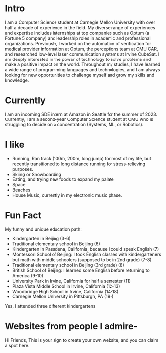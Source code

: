 
# Intro

I am a Computer Science student at Carnegie Mellon University with over half a decade of experience in the field. My diverse range of experiences and expertise includes internships at top companies such as Optum (a Fortune 5 company) and leadership roles in academic and professional organizations. Previously, I worked on the automation of verification for medical provider information at Optum, the perceptions team at CMU CAR, and researched low-level laser communication systems at Irvine CubeSat. I am deeply interested in the power of technology to solve problems and make a positive impact on the world. Throughout my studies, I have learned a wide range of programming languages and technologies, and I am always looking for new opportunities to challenge myself and grow my skills and knowledge.

# Currently

I am an incoming SDE intern at Amazon in Seattle for the summer of 2023. Currently, I am a second-year Computer Science student at CMU who is struggling to decide on a concentration (Systems, ML, or Robotics). 


# I like

- Running, Ran track (100m, 200m, long jump) for most of my life, but recently transitioned to long distance running for stress-relieving purposes.
- Skiing or Snowboarding
- Eating, and trying new foods to expand my palate
- Space
- Beaches
- House Music, currently in my electronic music phase.

# Fun Fact

My funny and unique education path:
- Kindergarten in Beijing (3-6)
- Traditional elementary school in Beijing (6)
- Kindergarten in Pasadena, California, because I could speak English (7)
- Montessori School of Beijing: I took English classes with kindergarteners but math with middle schoolers (supposed to be in 2nd grade) (7-8)
- Traditional elementary school in Beijing (3rd grade) (8)
- British School of Beijing: I learned some English before returning to America (9-10)
- University Park in Irvine, California for half a semester (11)
- Plaza Vista Middle School in Irvine, California (12-13)
- Woodbridge High School in Irvine, California (14-18)
- Carnegie Mellon University in Pittsburgh, PA (19-)

Yes, I attended three different kindergartens

# Websites from people I admire-

Hi Friends, This is your sign to create your own website, and you can claim a spot here.


